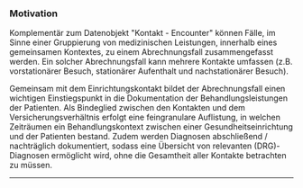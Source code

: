 ### Motivation

Komplementär zum Datenobjekt "Kontakt - Encounter" können Fälle, im Sinne einer Gruppierung von medizinischen Leistungen, innerhalb eines gemeinsamen Kontextes, zu einem Abrechnungsfall zusammengefasst werden.
Ein solcher Abrechnungsfall kann mehrere Kontakte umfassen (z.B. vorstationärer Besuch, stationärer Aufenthalt und nachstationärer Besuch).

Gemeinsam mit dem Einrichtungskontakt bildet der Abrechnungsfall einen wichtigen Einstiegspunkt in die Dokumentation der Behandlungsleistungen der Patienten.
Als Bindeglied zwischen den Kontakten und dem Versicherungsverhältnis erfolgt eine feingranulare Auflistung, in welchen Zeiträumen ein Behandlungskontext zwischen einer Gesundheitseinrichtung und der Patienten bestand.
Zudem werden Diagnosen abschließend / nachträglich dokumentiert, sodass eine Übersicht von relevanten (DRG)-Diagnosen ermöglicht wird, ohne die Gesamtheit aller Kontakte betrachten zu müssen.

---
